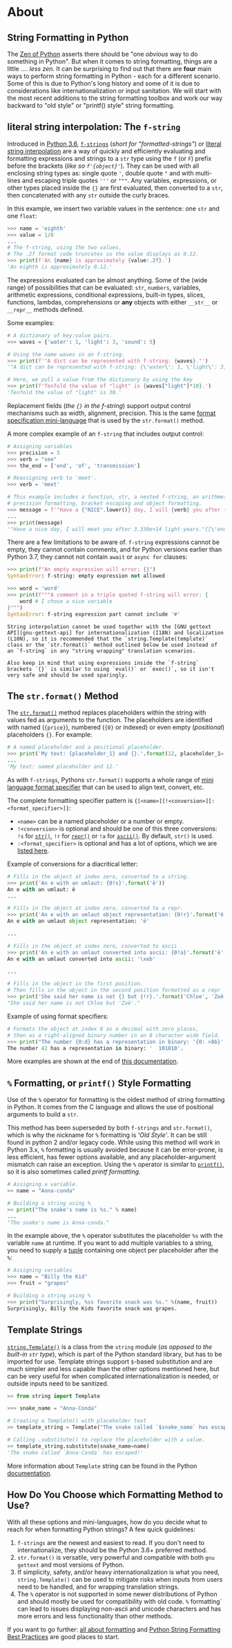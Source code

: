 # About

## String Formatting in Python

The [Zen of Python][zen-of-python] asserts there should be "one _obvious_ way to do something in Python".
But when it comes to string formatting, things are a little .... _less zen_.
It can be surprising to find out that there are **four** main ways to perform string formatting in Python - each for a different scenario.
Some of this is due to Python's long history and some of it is due to considerations like internationalization or input sanitation.
We will start with the most recent additions to the string formatting toolbox and work our way backward to "old style" or "printf() style" string formatting.


## literal string interpolation:  The `f-string`

 Introduced in [Python 3.6][pep-0498], [`f-strings`][f-string] (_short for "formatted-strings"_) or [literal string interpolation][string interpolation] are a way of quickly and efficiently evaluating and formatting expressions and strings to a `str` type using the `f` (or `F`) prefix before the brackets (_like so `f'{object}'`_).
 They can be used with all enclosing string types as: single quote `'`, double quote `"` and with multi-lines and escaping triple quotes `'''` or `"""`.
 Any variables, expressions, or other types placed inside the `{}` are first evaluated, then converted to a `str`, then concatenated with any `str` outside the curly braces.

In this example, we insert two variable values in the sentence: one `str` and one `float`:

```python
>>> name = 'eighth'
>>> value = 1/8
...
# The f-string, using the two values.
# The .2f format code truncates so the value displays as 0.12.
>>> print(f'An {name} is approximately {value:.2f}.')
'An eighth is approximately 0.12.' 
```

The expressions evaluated can be almost anything.
Some of the (wide range) of possibilities that can be evaluated: `str`, `numbers`, variables, arithmetic expressions, conditional expressions, built-in types, slices, functions, lambdas, comprehensions or **any** objects with either `__str__` or `__repr__` methods defined.

Some examples:

```python
# A dictionary of key:value pairs.
>>> waves = {'water': 1, 'light': 3, 'sound': 5}

# Using the name waves in an f-string.
>>> print(f'"A dict can be represented with f-string: {waves}."')
'"A dict can be represented with f-string: {\'water\': 1, \'light\': 3, \'sound\': 5}."'

# Here, we pull a value from the dictionary by using the key
>>> print(f'Tenfold the value of "light" is {waves["light"]*10}.')
'Tenfold the value of "light" is 30.'
```

Replacement fields (_the `{}` in the f-string_) support output control mechanisms such as width, alignment, precision.
 This is the same [format specification mini-language][format-mini-language] that is used by the `str.format()` method.

A more complex example of an `f-string` that includes output control:

```python
# Assigning variables
>>> precision = 3
>>> verb = "see"
>>> the_end = ['end', 'of', 'transmission']

# Reassigning verb to 'meet'.
>>> verb = 'meet'

# This example includes a function, str, a nested f-string, an arithmetic expression, 
# precision formatting, bracket escaping and object formatting.
>>> message = f'"Have a {"NICE".lower()} day, I will {verb} you after {f"{30e8*111_000:6.{precision}e}"} light-years."{{{the_end}}}'
...
>>> print(message)
'"Have a nice day, I will meet you after 3.330e+14 light-years."{[\'end\', \'of\', \'transmission\']}'

```

There are a few limitations to be aware of.
`f-string` expressions cannot be empty, they cannot contain comments, and for Python versions earlier than Python 3.7, they cannot not contain `await` or `async for` clauses:

```python
>>> print(f"An empty expression will error: {}")
SyntaxError: f-string: empty expression not allowed

>>> word = 'word'
>>> print(f"""A comment in a triple quoted f-string will error: {
    word # I chose a nice variable
}""")
SyntaxError: f-string expression part cannot include '#'
```

~~~~exercism/caution
String interpolation cannot be used together with the [GNU gettext API][gnu-gettext-api] for internationalization (I18N) and localization (L10N), so it is recommended that the `string.Template(template)` class or the `str.format()` method outlined below be used instead of an `f-string` in any "string wrapping" translation scenarios.

Also keep in mind that using expressions inside the `f-string` brackets `{}` is similar to using `eval()` or `exec()`, so it isn't very safe and should be used sparingly.
~~~~


## The `str.format()` Method

The [`str.format()`][str-format] method replaces placeholders within the string with values fed as arguments to the function.
 The placeholders are identified with named (`{price}`), numbered (`{0}` or indexed) or even empty (_positional_) placeholders `{}`.
For example:

```python
# A named placeholder and a positional placeholder.
>>> print('My text: {placeholder_1} and {}.'.format(12, placeholder_1='named placeholder'))
...
'My text: named placeholder and 12.'
```

As with `f-strings`, Pythons  `str.format()` supports a whole range of [mini language format specifier][format-mini-language] that can be used to align text, convert, etc.

The complete formatting specifier pattern is `{[<name>][!<conversion>][:<format_specifier>]}`:

- `<name>` can be a named placeholder or a number or empty.
- `!<conversion>` is optional and should be one of this three conversions: `!s` for [`str()`][str-conversion], `!r` for [`repr()`][repr-conversion] or `!a` for [`ascii()`][ascii-conversion].
By default, `str()` is used.
- `:<format_specifier>` is optional and has a lot of options, which we are [listed here][format-specifiers].

Example of conversions for a diacritical letter:

```python
# Fills in the object at index zero, converted to a string.
>>> print('An e with an umlaut: {0!s}'.format('ë'))
An e with an umlaut: ë
...

# Fills in the object at index zero, converted to a repr.
>>> print('An e with an umlaut object representation: {0!r}'.format('ë'))
An e with an umlaut object representation: 'ë'

...

# Fills in the object at index zero, converted to ascii
>>> print('An e with an umlaut converted into ascii: {0!a}'.format('ë'))
An e with an umlaut converted into ascii: '\xeb'

...

# Fills in the object in the first position.
# Then fills in the object in the second position formatted as a repr
>>> print('She said her name is not {} but {!r}.'.format('Chloe', 'Zoë'))
"She said her name is not Chloe but 'Zoë'."
```

Example of using format specifiers:

```python
# Formats the object at index 0 as a decimal with zero places, 
# then as a right-aligned binary number in an 8 character wide field.
>>> print("The number {0:d} has a representation in binary: '{0: >8b}'.".format(42))
The number 42 has a representation in binary: '  101010'.
```

More examples are shown at the end of [this documentation][summary-string-format].


## `%` Formatting, or `printf()` Style Formatting

Use of the `%` operator for formatting is the oldest method of string formatting in Python.
It comes from the C language and allows the use of positional arguments to build a `str`.

This method has been superseded by both `f-strings` and `str.format()`, which is why the nickname for `%` formatting is _'Old Style'_.
It can be still found in python 2 and/or legacy code.
While using this method will work in Python 3.x, `%` formatting is usually avoided because it can be error-prone, is less efficient, has fewer options available, and any placeholder-argument mismatch can raise an exception.
 Using the `%` operator is similar to [`printf()`][printf-style-docs], so it is also sometimes called _printf formatting_.


```python
# Assigning a variable.
>> name = "Anna-conda"

# Building a string using %
>> print("The snake's name is %s." % name)
...
"The snake's name is Anna-conda."
```

In the example above, the `%` operator substitutes the placeholder `%s` with the variable `name` at runtime.
If you want to add multiple variables to a string, you need to supply a [tuple][tuples] containing one object per placeholder after the `%`:

```python
# Assigning variables
>>> name = "Billy the Kid"
>>> fruit = "grapes"

# Building a string using %
>>> print("Surprisingly, %ss favorite snack was %s." %(name, fruit))
Surprisingly, Billy the Kids favorite snack was grapes.
```


## Template Strings

[`string.Template()`][string.Template()] is a class from the `string` module (_as opposed to the built-in `str` type_), which is part of the Python standard library, but has to be imported for use.
Template strings support `$`-based substitution and are much simpler and less capable than the other options mentioned here, but can be very useful for when complicated internationalization is needed, or outside inputs need to be sanitized.


```python
>> from string import Template

>>> snake_name = "Anna-Conda"

# Creating a Template() with placeholder text
>> template_string = Template("The snake called `$snake_name` has escaped!")

# Calling .substitute() to replace the placeholder with a value.
>> template_string.substitute(snake_name=name)
'The snake called `Anna-Conda` has escaped!'
```

More information about `Template` string can be found in the Python [documentation][template-string].


## How Do You Choose which Formatting Method to Use?

With all these options and mini-languages, how do you decide what to reach for when formatting Python strings?
A few quick guidelines:

1. `f-strings` are the newest and easiest to read.
If you don't need to internationalize, they should be the Python 3.6+ preferred method.
2. `str.format()` is versatile, very powerful and compatible with both `gnu gettext` and most versions of Python.
3. If simplicity, safety, and/or heavy internationalization is what you need, `string.Template()` can be used to mitigate risks when inputs from users need to be handled, and for wrapping translation strings.
4. The `%` operator is not supported in some newer distributions of Python and should mostly be used for compatibility with old code.
`%` formatting` can lead to issues displaying non-ascii and unicode characters and has more errors and less functionality than other methods.

If you want to go further: [all about formatting][all-about-formatting] and [Python String Formatting Best Practices][formatting best practices] are good places to start.

[all-about-formatting]: https://realpython.com/python-formatted-output
[ascii-conversion]: https://www.w3resource.com/python/built-in-function/ascii.php
[f-string]: https://docs.python.org/3/reference/lexical_analysis.html#f-strings
[format-mini-language]: https://docs.python.org/3/library/string.html#format-specification-mini-language
[format-specifiers]: https://www.python.org/dev/peps/pep-3101/#standard-format-specifiers
[formatting best practices]: https://realpython.com/python-string-formatting/
[pep-0498]: https://peps.python.org/pep-0498
[printf-style-docs]: https://docs.python.org/3/library/stdtypes.html#printf-style-string-formatting
[repr-conversion]: https://www.w3resource.com/python/built-in-function/repr.php
[str-conversion]: https://www.w3resource.com/python/built-in-function/str.php
[str-format]: https://realpython.com/python-string-formatting/#2-new-style-string-formatting-strformat
[string interpolation]: https://en.wikipedia.org/wiki/String_interpolation
[string.Template()]: https://docs.python.org/3/library/string.html#template-strings
[summary-string-format]: https://www.w3schools.com/python/ref_string_format.asp
[template-string]: https://docs.python.org/3/library/string.html#template-strings
[tuples]: https://www.w3schools.com/python/python_tuples.asp
[zen-of-python]: https://www.python.org/dev/peps/pep-0020/
